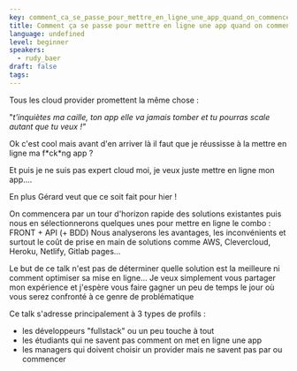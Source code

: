 ```yaml
---
key: comment_ca_se_passe_pour_mettre_en_ligne_une_app_quand_on_commence_avec_le_cloud
title: Comment ça se passe pour mettre en ligne une app quand on commence avec le cloud ?
language: undefined
level: beginner
speakers:
  - rudy_baer
draft: false
tags:
---
```

Tous les cloud provider promettent la même chose :

"*t’inquiètes ma caille, ton app elle va jamais tomber et tu pourras scale autant que tu veux !"*

Ok c'est cool mais avant d'en arriver là il faut que je réussisse à la mettre en ligne ma f\*ck\*ng app ?

Et puis je ne suis pas expert cloud moi, je veux juste mettre en ligne mon app....

En plus Gérard veut que ce soit fait pour hier !

On commencera par un tour d'horizon rapide des solutions existantes puis nous en sélectionnerons quelques unes pour mettre en ligne le combo : FRONT + API (+ BDD)
Nous analyserons les avantages, les inconvénients et surtout le coût de prise en main de solutions comme AWS, Clevercloud, Heroku, Netlify, Gitlab pages...

Le but de ce talk n'est pas de déterminer quelle solution est la meilleure ni comment optimiser sa mise en ligne...
Je veux simplement vous partager mon expérience et j'espère vous faire gagner un peu de temps le jour où vous serez confronté à ce genre de problématique

Ce talk s'adresse principalement à 3 types de profils :
* les développeurs "fullstack" ou un peu touche à tout
* les étudiants qui ne savent pas comment on met en ligne une app
* les managers qui doivent choisir un provider mais ne savent pas par ou commencer
